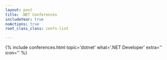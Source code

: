 ```yaml
---
layout: post
title: .NET Conferences 
includeYear: true
noActions: true
root_class_class: confs-list

---
```


{% include conferences.html topic='dotnet' what='.NET Developer' extra='' icon='<i class="fab fa-windows"></i>' %}